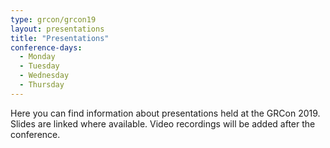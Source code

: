 ```yaml
---
type: grcon/grcon19
layout: presentations
title: "Presentations"
conference-days:
  - Monday
  - Tuesday 
  - Wednesday
  - Thursday
---
```


Here you can find information about presentations held at the GRCon 2019. Slides are linked where available. Video recordings will be added after the conference.
